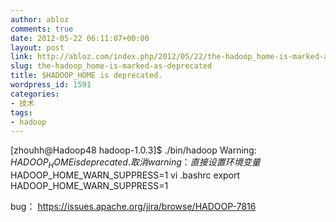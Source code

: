 ```yaml
---
author: abloz
comments: true
date: 2012-05-22 06:11:07+00:00
layout: post
link: http://abloz.com/index.php/2012/05/22/the-hadoop_home-is-marked-as-deprecated/
slug: the-hadoop_home-is-marked-as-deprecated
title: $HADOOP_HOME is deprecated.
wordpress_id: 1591
categories:
- 技术
tags:
- hadoop
---
```


[zhouhh@Hadoop48 hadoop-1.0.3]$ ./bin/hadoop
Warning: $HADOOP_HOME is deprecated.
取消warning：
直接设置环境变量$HADOOP_HOME_WARN_SUPPRESS=1
vi .bashrc
export HADOOP_HOME_WARN_SUPPRESS=1

bug：
https://issues.apache.org/jira/browse/HADOOP-7816
